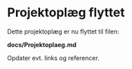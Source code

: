 # Projektoplæg flyttet

Dette projektoplæg er nu flyttet til filen:

**docs/Projektoplaeg.md**

Opdater evt. links og referencer.
